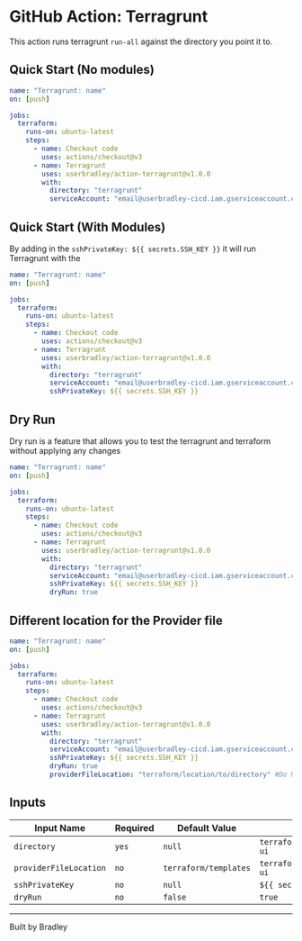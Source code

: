 # GitHub Action: Terragrunt


This action runs terragrunt `run-all` against the directory you point it to.


## Quick Start (No modules)

```yaml
name: "Terragrunt: name"
on: [push]

jobs:
  terraform:
    runs-on: ubuntu-latest
    steps:
      - name: Checkout code
        uses: actions/checkout@v3
      - name: Terragrunt
        uses: userbradley/action-terragrunt@v1.0.0
        with:
          directory: "terragrunt"
          serviceAccount: "email@userbradley-cicd.iam.gserviceaccount.com"
```

## Quick Start (With Modules)

By adding in the `sshPrivateKey: ${{ secrets.SSH_KEY }}` it will run Terragrunt with the 

```yaml
name: "Terragrunt: name"
on: [push]

jobs:
  terraform:
    runs-on: ubuntu-latest
    steps:
      - name: Checkout code
        uses: actions/checkout@v3
      - name: Terragrunt
        uses: userbradley/action-terragrunt@v1.0.0
        with:
          directory: "terragrunt"
          serviceAccount: "email@userbradley-cicd.iam.gserviceaccount.com"
          sshPrivateKey: ${{ secrets.SSH_KEY }}
```

## Dry Run

Dry run is a feature that allows you to test the terragrunt and terraform without applying any changes

```yaml
name: "Terragrunt: name"
on: [push]

jobs:
  terraform:
    runs-on: ubuntu-latest
    steps:
      - name: Checkout code
        uses: actions/checkout@v3
      - name: Terragrunt
        uses: userbradley/action-terragrunt@v1.0.0
        with:
          directory: "terragrunt"
          serviceAccount: "email@userbradley-cicd.iam.gserviceaccount.com"
          sshPrivateKey: ${{ secrets.SSH_KEY }}
          dryRun: true
```


## Different location for the Provider file

```yaml
name: "Terragrunt: name"
on: [push]

jobs:
  terraform:
    runs-on: ubuntu-latest
    steps:
      - name: Checkout code
        uses: actions/checkout@v3
      - name: Terragrunt
        uses: userbradley/action-terragrunt@v1.0.0
        with:
          directory: "terragrunt"
          serviceAccount: "email@userbradley-cicd.iam.gserviceaccount.com"
          sshPrivateKey: ${{ secrets.SSH_KEY }}
          dryRun: true
          providerFileLocation: "terraform/location/to/directory" #Do NOT prepend `provider.tf` - it works this out automagically
```

## Inputs

| Input Name             | Required | Default Value         | Example                                            |
|------------------------|----------|-----------------------|----------------------------------------------------|
| `directory`            | `yes`    | `null`                | `terraform/deployments/puppy-ui`                   |
| `providerFileLocation` | `no`     | `terraform/templates` | `terraform/deployments/puppy-ui`                   |
| `sshPrivateKey`        | `no`     | `null`                | `${{ secrets.SSH_KEY }}`                           |
| `dryRun`               | `no`     | `false`               | `true`                                             |

---

Built by Bradley
